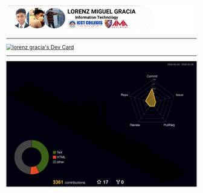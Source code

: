 ![](src/image/LORENZ%20MIGUEL%20GRACIA.png?raw=true)
***
<a href="https://app.daily.dev/lorenzgracia"><img src="https://api.daily.dev/devcards/v2/gJbvjTwHoXt5OqCHsRwJv.png?type=wide&r=946" width="652" alt="lorenz gracia's Dev Card"/></a>
***
![](./profile-3d-contrib/profile-night-rainbow.svg)
